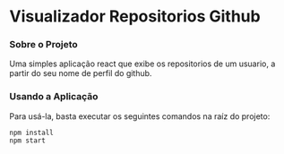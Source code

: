 # Visualizador Repositorios Github
### Sobre o Projeto
Uma simples aplicação react que exibe os repositorios de um usuario, a partir do seu nome de perfil do github.

### Usando a Aplicação
Para usá-la, basta executar os seguintes comandos na raíz do projeto:
```
npm install
npm start
```